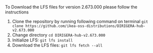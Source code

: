 To Download the LFS files for version 2.673.000 please follow the instructions

1. Clone the repository by running following command on terminal `git clone https://github.com/ikea-oss-distributions/DIRIGERA-hub-v2.673.000`
2. Change directory `cd DIRIGERA-hub-v2.673.000`
3. Initialize LFS: `git lfs install`
4. Download the LFS files: `git lfs fetch --all`
